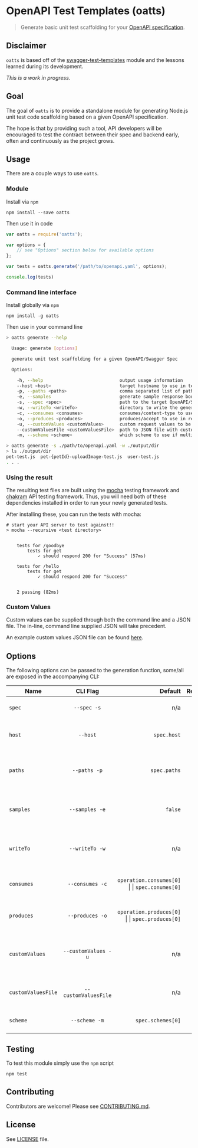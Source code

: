 # OpenAPI Test Templates (oatts)

> Generate basic unit test scaffolding for your [OpenAPI specification](https://www.openapis.org/).

## Disclaimer

`oatts` is based off of the [swagger-test-templates](https://github.com/apigee-127/swagger-test-templates) module and the lessons learned during its development.

_This is a work in progress._

## Goal

The goal of `oatts` is to provide a standalone module for generating Node.js unit test code scaffolding based on a given OpenAPI specification.

The hope is that by providing such a tool, API developers will be encouraged to test the contract between their spec and backend early, often and continuously as the project grows.

## Usage

There are a couple ways to use `oatts`.

### Module

Install via `npm`

    npm install --save oatts


Then use it in code
```js
var oatts = require('oatts');

var options = {
    // see "Options" section below for available options
};

var tests = oatts.generate('/path/to/openapi.yaml', options);

console.log(tests)
```

### Command line interface

Install globally via `npm`

    npm install -g oatts


Then use in your command line
```sh
> oatts generate --help

  Usage: generate [options]

  generate unit test scaffolding for a given OpenAPI/Swagger Spec

  Options:

    -h, --help                             output usage information
    --host <host>                          target hostname to use in test generation
    -p, --paths <paths>                    comma separated list of paths to generate tests for
    -e, --samples                          generate sample response bodies rather than schema, if applicable
    -s, --spec <spec>                      path to the target OpenAPI/Swagger spec document to consume
    -w, --writeTo <writeTo>                directory to write the generated tests to file
    -c, --consumes <consumes>              consumes/content-type to use in request when applicable to the API resource
    -o, --produces <produces>              produces/accept to use in request when applicable to the API resource
    -u, --customValues <customValues>      custom request values to be used in generation; takes precedent over a customValuesFile
    --customValuesFile <customValuesFile>  path to JSON file with custom request values to be used in generation
    -m, --scheme <scheme>                  which scheme to use if multiple are present in spec

> oatts generate -s ./path/to/openapi.yaml -w ./output/dir
> ls ./output/dir
pet-test.js  pet-{petId}-uploadImage-test.js  user-test.js 
. . .
```

### Using the result

The resulting test files are built using the [mocha](https://mochajs.org/) testing framework and [chakram](http://dareid.github.io/chakram/) API testing framework. Thus, you will need both of these dependencies installed in order to run your newly generated tests.

After installing these, you can run the tests with mocha:
```
# start your API server to test against!!
> mocha --recursive <test directory>


    tests for /goodbye
        tests for get
            ✓ should respond 200 for "Success" (57ms)

    tests for /hello
        tests for get
            ✓ should respond 200 for "Success"


    2 passing (82ms)
```

### Custom Values
Custom values can be supplied through both the command line and a JSON file. The in-line, command line supplied JSON will take precedent.

An example custom values JSON file can be found [here](https://github.com/noahdietz/oatts/blob/master/test/process/documents/customValuesTest.json).

## Options

The following options can be passed to the generation function, some/all are exposed in the accompanying CLI:

| Name | CLI Flag | Default | Required | Description |
| ---- |:--------:| -------:| --------:| -----------:|
| `spec` | `--spec -s` | n/a | `true` | Path to a `swagger.yaml` or `openapi.yaml` |
| `host` | `--host` | `spec.host` | `false` | Hostname to put in test requests; defaults to `host` in given spec |
| `paths` | `--paths -p` | `spec.paths` | `false` | API paths to generate tests for; defaults to all paths in given spec |
| `samples` | `--samples -e` | `false` | `false` | Toggle generating sample responses for assertion |
| `writeTo` | `--writeTo -w` | n/a | `false` | Directory to write generated tests to; will create the directory if it doesn't exist |
| `consumes` | `--consumes -c` | `operation.consumes[0]` &#124; &#124; `spec.conumes[0]` | `false` | Consumes header to use in a request when applicable | 
| `produces` | `--produces -o` | `operation.produces[0]` &#124; &#124; `spec.produces[0]` | `false` | Produces header to use in a request when applicable |
| `customValues` | `--customValues -u` | n/a | `false` | Values to be populated in requests where specified; overrides `customValuesFile` |
| `customValuesFile` | `--customValuesFile` | n/a | `false` | Path to a JSON file with values to populate in requests |
| `scheme` | `--scheme -m` | `spec.schemes[0]` | `false` | Override for multiple scheme present in a spec |

## Testing

To test this module simply use the `npm` script

    npm test

## Contributing

Contributors are welcome! Please see [CONTRIBUTING.md](https://github.com/noahdietz/oatts/blob/master/CONTRIBUTING.md).

## License

See [LICENSE](https://github.com/noahdietz/oatts/blob/master/LICENSE) file.